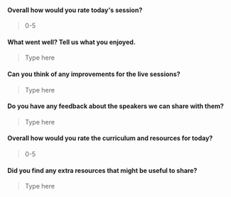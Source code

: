 #### Overall how would you rate today's session?

> 0-5

#### What went well? Tell us what you enjoyed. 

> Type here

#### Can you think of any improvements for the live sessions? 

> Type here
#### Do you have any feedback about the speakers we can share with them?

> Type here

#### Overall how would you rate the curriculum and resources for today?

> 0-5

#### Did you find any extra resources that might be useful to share?

> Type here